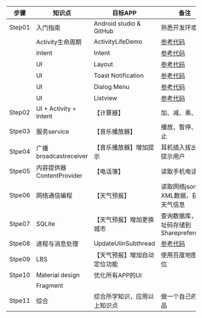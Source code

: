 步骤 | 知识点 | 目标APP | 备注
----- | ----- | ----- | -----
Step01 | 入门指南  | Android studio & GitHub | 熟悉开发环境
       | Activity生命周期  | ActivityLifeDemo | [参考代码](https://github.com/HBU/AndroidDemo/tree/master/chapter04/ActivityLifeDemo)
       | Intent  | Intent | [参考代码](https://github.com/HBU/AndroidDemo/tree/master/chapter04/Intent)
       | UI  | Layout | [参考代码](https://github.com/HBU/AndroidDemo/tree/master/chapter05)
       | UI  |  Toast Notification  | [参考代码](https://github.com/HBU/AndroidDemo/tree/master/chapter05)
       | UI  | Dialog Menu   | [参考代码](https://github.com/HBU/AndroidDemo/tree/master/chapter05)
       | UI  | Listview | [参考代码](https://github.com/HBU/AndroidDemo/tree/master/chapter05)      
Step02 | UI +  Activity + Intent | 【计算器】 | 加、减、乘、除
Stpe03 | 服务service     | 【音乐播放器】 | 播放、暂停、停止
Stpe04 | 广播broadcastreceiver| 【音乐播放器】增加提示 | 耳机插入拔出，提示用户
Stpe05 | 内容提供器ContentProvider | 【电话簿】 | 读取手机电话簿
Stpe06 | 网络通信编程 | 【天气预报】 | 读取网络json或XML数据，获取天气信息
Stpe07 | SQLite   | 【天气预报】增加更换城市 |  查询数据库，地址码存储到Sharepreference
Stpe08 | 进程与消息处理|  UpdateUIinSubthread | [参考代码](https://github.com/HBU/AndroidDemo/tree/master/chapter10/UpdateUIinSubthread)
Stpe09 | LBS      | 【天气预报】增加自动定位功能  | 使用百度地图定位
Stpe10 | Material design | 优化所有APP的UI | 
       | Fragment | |
Stpe11 | 综合 | 综合所学知识，应用以上知识点 | 做一个自己的作品
